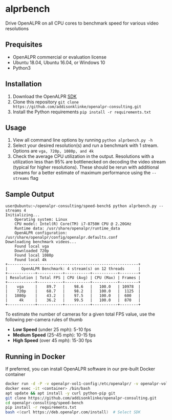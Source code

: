 # alprbench

Drive OpenALPR on all CPU cores to benchmark speed for various video resolutions

## Prequisites

* OpenALPR commercial or evaluation license
* Ubuntu 18.04, Ubuntu 16.04, or Windows 10
* Python3

## Installation

1. Download the OpenALPR [SDK](http://doc.openalpr.com/sdk.html#installation) 
2. Clone this repository `git clone https://github.com/addisonklinke/openalpr-consulting.git`
3. Install the Python requirements `pip install -r requirements.txt`

## Usage

1. View all command line options by running `python alprbench.py -h`
2. Select your desired resolution(s) and run a benchmark with 1 stream. Options are `vga, 720p, 1080p, and 4k`
3. Check the average CPU utilization in the output. Resolutions with a utilization less than 95% are bottlenecked on
decoding the video stream (typical for higher resolutions). These should be rerun with additional streams for a 
better estimate of maximum performance using the `--streams` flag

## Sample Output

```commandline
user@ubuntu:~/openalpr-consulting/speed-bench$ python alprbench.py --streams 4
Initializing...
	Operating system: Linux
	CPU model: Intel(R) Core(TM) i7-8750H CPU @ 2.20GHz
	Runtime data: /usr/share/openalpr/runtime_data
	OpenALPR configuration: /usr/share/openalpr/config/openalpr.defaults.conf
Downloading benchmark videos...
	Found local vga
	Downloaded 720p
	Found local 1080p
	Found local 4k
+---------------------------------------------------------+
|      OpenALPR Benchmark: 4 stream(s) on 12 threads      |
+------------+-----------+-----------+-----------+--------+
| Resolution | Total FPS | CPU (Avg) | CPU (Max) | Frames |
+------------+-----------+-----------+-----------+--------+
|    vga     |    89.7   |    98.6   |   100.0   | 10978  |
|    720p    |    68.7   |    98.2   |   100.0   |  1125  |
|   1080p    |    43.2   |    97.5   |   100.0   |  600   |
|     4k     |    36.2   |    99.5   |   100.0   |  870   |
+------------+-----------+-----------+-----------+--------+
```

To estimate the number of cameras for a given total FPS value, use the following per-camera rules of thumb

* **Low Speed** (under 25 mph): 5-10 fps
* **Medium Speed** (25-45 mph): 10-15 fps
* **High Speed** (over 45 mph): 15-30 fps

## Running in Docker

If preferred, you can install OpenALPR software in our pre-built Docker container

```bash
docker run -d -P -v openalpr-vol1-config:/etc/openalpr/ -v openalpr-vol1-images:/var/lib/openalpr/ -it openalpr/commercial-agent
docker exec -it <container> /bin/bash
apt update && apt install -y curl python-pip git
git clone https://github.com/addisonklinke/openalpr-consulting.git
cd openalpr-consulting/speed-bench
pip install -r requirements.txt
bash <(curl https://deb.openalpr.com/install)  # Select SDK
```
